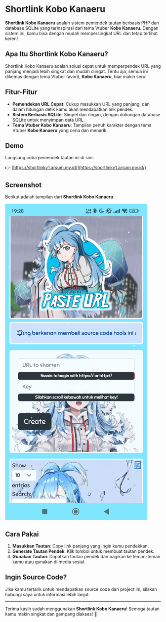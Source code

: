 # Shortlink Kobo Kanaeru

**Shortlink Kobo Kanaeru** adalah sistem pemendek tautan berbasis PHP dan database SQLite yang terinspirasi dari tema Vtuber **Kobo Kanaeru**. Dengan sistem ini, kamu bisa dengan mudah mempersingkat URL dan tetap terlihat keren!

## Apa Itu Shortlink Kobo Kanaeru?

Shortlink Kobo Kanaeru adalah solusi cepat untuk memperpendek URL yang panjang menjadi lebih singkat dan mudah diingat. Tentu aja, semua ini dikemas dengan tema Vtuber favorit, **Kobo Kanaeru**, biar makin seru!

## Fitur-Fitur

- **Pemendekan URL Cepat**: Cukup masukkan URL yang panjang, dan dalam hitungan detik kamu akan mendapatkan link pendek.
- **Sistem Berbasis SQLite**: Simpel dan ringan, dengan dukungan database SQLite untuk menyimpan data URL.
- **Tema Vtuber Kobo Kanaeru**: Tampilan penuh karakter dengan tema Vtuber **Kobo Kanaeru** yang ceria dan menarik.

## Demo

Langsung coba pemendek tautan ini di sini:

👉 [https://shortlinkv1.arsum.my.id/](https://shortlinkv1.arsum.my.id/)

## Screenshot

Berikut adalah tampilan dari **Shortlink Kobo Kanaeru**:

![Screenshot](https://raw.githubusercontent.com/alifarsum/shortlink-kobo-kanaeru/refs/heads/main/Screenshot_2024-10-06-19-28-17-400_com.android.chrome.jpg)

## Cara Pakai

1. **Masukkan Tautan**: Copy link panjang yang ingin kamu pendekkan.
2. **Generate Tautan Pendek**: Klik tombol untuk membuat tautan pendek.
3. **Gunakan Tautan**: Dapatkan tautan pendek dan bagikan ke teman-teman kamu atau gunakan di media sosial.

## Ingin Source Code?

Jika kamu tertarik untuk mendapatkan source code dari project ini, silakan hubungi saya untuk informasi lebih lanjut.

---

Terima kasih sudah menggunakan **Shortlink Kobo Kanaeru**! Semoga tautan kamu makin singkat dan gampang diakses! 🚀

